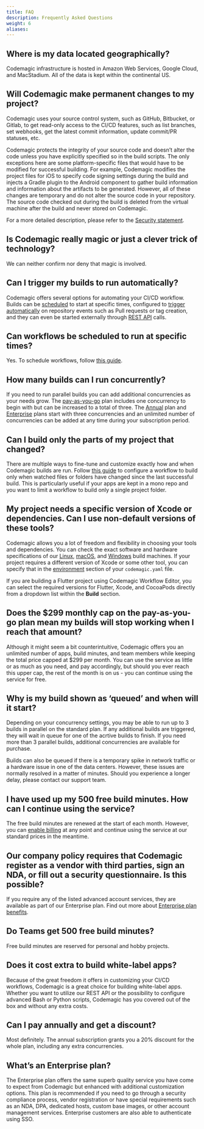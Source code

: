 ```yaml
---
title: FAQ
description: Frequently Asked Questions
weight: 6
aliases:
---
```


## Where is my data located geographically?
Codemagic infrastructure is hosted in Amazon Web Services, Google Cloud, and MacStadium. All of the data is kept within the continental US.

## Will Codemagic make permanent changes to my project?
Codemagic uses your source control system, such as GitHub, Bitbucket, or Gitlab, to get read-only access to the CI/CD features, such as list branches, set webhooks, get the latest commit information, update commit/PR statuses, etc. 

Codemagic protects the integrity of your source code and doesn’t alter the code unless you have explicitly specified so in the build scripts. The only exceptions here are some platform-specific files that would have to be modified for successful building. For example, Codemagic modifies the project files for iOS to specify code signing settings during the build and injects a Gradle plugin to the Android component to gather build information and information about the artifacts to be generated. However, all of these changes are temporary and do not alter the source code in your repository. The source code checked out during the build is deleted from the virtual machine after the build and never stored on Codemagic.

For a more detailed description, please refer to the [Security statement](https://codemagic.io/security-statement/).

## Is Codemagic really magic or just a clever trick of technology?
We can neither confirm nor deny that magic is involved.

## Can I trigger my builds to run automatically?
Codemagic offers several options for automating your CI/CD workflow. Builds can be [scheduled](https://docs.codemagic.io/yaml-running-builds/scheduling/) to start at specific times, configured to [trigger automatically](https://docs.codemagic.io/yaml-running-builds/starting-builds-automatically/) on repository events such as Pull requests or tag creation, and they can even be started externally through [REST API](https://docs.codemagic.io/rest-api/builds/) calls.

## Can workflows be scheduled to run at specific times?
Yes. To schedule workflows, follow [this guide](https://docs.codemagic.io/yaml-running-builds/scheduling/).

## How many builds can I run concurrently?
If you need to run parallel builds you can add additional concurrencies as your needs grow. The [pay-as-you-go](https://docs.codemagic.io/billing/pricing/#pricing-for-teams) plan includes one concurrency to begin with but can be increased to a total of three. The [Annual](https://docs.codemagic.io/billing/pricing/#annual-plan-with-20-discount) plan and [Enterprise](https://docs.codemagic.io/billing/pricing/#enterprise-plan) plans start with three concurrencies and an unlimited number of concurrencies can be added at any time during your subscription period.

## Can I build only the parts of my project that changed?
There are multiple ways to fine-tune and customize exactly how and when Codemagic builds are run. Follow [this guide](https://docs.codemagic.io/yaml-running-builds/starting-builds-automatically/#using-when-to-run-or-skip-builds) to configure a workflow to build only when watched files or folders have changed since the last successful build. This is particularly useful if your apps are kept in a mono repo and you want to limit a workflow to build only a single project folder.

## My project needs a specific version of Xcode or dependencies. Can I use non-default versions of these tools?
Codemagic allows you a lot of freedom and flexibility in choosing your tools and dependencies. You can check the exact software and hardware specifications of our [Linux](https://docs.codemagic.io/specs/versions-linux/), [macOS](https://docs.codemagic.io/specs/versions-macos/), and [Windows](https://docs.codemagic.io/specs/versions-windows/) build machines. If your project requires a different version of Xcode or some other tool, you can specify that in the [environment](https://docs.codemagic.io/yaml-basic-configuration/yaml-getting-started/#environment) section of your `codemagic.yaml` file.

If you are building a Flutter project using Codemagic Workflow Editor, you can select the required versions for Flutter, Xcode, and CocoaPods directly from a dropdown list within the **Build** section.

## Does the $299 monthly cap on the pay-as-you-go plan mean my builds will stop working when I reach that amount?
Although it might seem a bit counterintuitive, Codemagic offers you an unlimited number of apps, build minutes, and team members while keeping the total price capped at $299 per month. You can use the service as little or as much as you need, and pay accordingly, but should you ever reach this upper cap, the rest of the month is on us - you can continue using the service for free.

## Why is my build shown as ‘queued’ and when will it start?
Depending on your concurrency settings, you may be able to run up to 3 builds in parallel on the standard plan. If any additional builds are triggered, they will wait in queue for one of the acrtive builds to finish. If you need more than 3 parallel builds, additional concurrencies are available for purchase.
	
Builds can also be queued if there is a temporary spike in network traffic or a hardware issue in one of the data centers. However, these issues are normally resolved in a matter of minutes. Should you experience a longer delay, please contact our support team.

## I have used up my 500 free build minutes. How can I continue using the service?
The free build minutes are renewed at the start of each month. However, you can [enable billing](https://docs.codemagic.io/billing/billing/#enabling-billing) at any point and continue using the service at our standard prices in the meantime.

## Our company policy requires that Codemagic register as a vendor with third parties, sign an NDA, or fill out a security questionnaire. Is this possible?
If you require any of the listed advanced account services, they are available as part of our Enterprise plan. Find out more about [Enterprise plan benefits](https://codemagic.io/enterprise/).

## Do Teams get 500 free build minutes?
Free build minutes are reserved for personal and hobby projects.

## Does it cost extra to build white-label apps?
Because of the great freedom it offers in customizing your CI/CD workflows, Codemagic is a great choice for building white-label apps. Whether you want to utilize our REST API or the possibility to configure advanced Bash or Python scripts, Codemagic has you covered out of the box and without any extra costs.

## Can I pay annually and get a discount?
Most definitely. The annual subscription grants you a 20% discount for the whole plan, including any extra concurrencies.

## What’s an Enterprise plan?
The Enterprise plan offers the same superb quality service you have come to expect from Codemagic but enhanced with additional customization options. This plan is recommended if you need to go through a security compliance process, vendor registration or have special requirements such as an NDA, DPA, dedicated hosts, custom base images, or other account management services. Enterprise customers are also able to authenticate using SSO.
